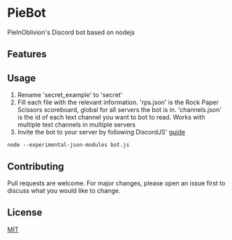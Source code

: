 # PieBot
PieInOblivion's Discord bot based on nodejs

## Features

## Usage

1. Rename 'secret_example' to 'secret'
2. Fill each file with the relevant information. 'rps.json' is the Rock Paper Scissors scoreboard, global for all servers the bot is in. 'channels.json' is the id of each text channel you want to bot to read. Works with multiple text channels in multiple servers
3. Invite the bot to your server by following DiscordJS' [guide](https://discordjs.guide/preparations/adding-your-bot-to-servers.html#bot-invite-links)
```
node --experimental-json-modules bot.js
```

## Contributing
Pull requests are welcome. For major changes, please open an issue first to discuss what you would like to change.

## License
[MIT](https://choosealicense.com/licenses/mit/)
